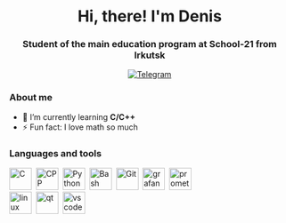 <div id="header" align="center">
    <h1>Hi, there! I'm Denis</h1>
    <h3>Student of the main education program at School-21 from Irkutsk</h3>
</div>
<div id="socials" align="center">
    <a href="https://t.me/Mr_Shekelman">
        <img src="https://img.shields.io/badge/Telegram-blue?style=for-the-badge&logo=telegram&logoColor=white" alt="Telegram"/>
    </a>
</div>


### About me

- 🌱 I’m currently learning **C/C++**
- ⚡ Fun fact: I love math so much

### Languages and tools

<img src="https://cdn.jsdelivr.net/gh/devicons/devicon/icons/c/c-original.svg" title="C" width="40" height="40"/>&nbsp;
<img src="https://cdn.jsdelivr.net/gh/devicons/devicon/icons/cplusplus/cplusplus-original.svg" title="CPP" width="40" height="40"/>&nbsp;
<img src="https://cdn.jsdelivr.net/gh/devicons/devicon/icons/python/python-original.svg" title="Python" width="40" height="40"/>&nbsp;
<img src="https://cdn.jsdelivr.net/gh/devicons/devicon/icons/bash/bash-original.svg" title="Bash" width="40" height="40"/>&nbsp;
<img src="https://cdn.jsdelivr.net/gh/devicons/devicon/icons/git/git-original-wordmark.svg" title="Git" width="40" height="40"/>&nbsp;
<img src="https://cdn.jsdelivr.net/gh/devicons/devicon/icons/grafana/grafana-original-wordmark.svg" title="grafana" width="40" height="40"/>&nbsp;
<img src="https://cdn.jsdelivr.net/gh/devicons/devicon/icons/prometheus/prometheus-original-wordmark.svg" title="prometheus" width="40" height="40"/>&nbsp;       
<img src="https://cdn.jsdelivr.net/gh/devicons/devicon/icons/linux/linux-original.svg" title="linux" width="40" height="40"/>&nbsp;
<img src="https://cdn.jsdelivr.net/gh/devicons/devicon/icons/qt/qt-original.svg" title="qt" width="40" height="40"/>&nbsp;
<img src="https://cdn.jsdelivr.net/gh/devicons/devicon/icons/vscode/vscode-original.svg" title="vscode" width="40" height="40"/>&nbsp;
          
          
          
          
          
          
          
          

<!--
**NorridgeGayla/NorridgeGayla** is a ✨ _special_ ✨ repository because its `README.md` (this file) appears on your GitHub profile.

Here are some ideas to get you started:

- 🔭 I’m currently working on ...
- 🌱 I’m currently learning ...
- 👯 I’m looking to collaborate on ...
- 🤔 I’m looking for help with ...
- 💬 Ask me about ...
- 📫 How to reach me: ...
- 😄 Pronouns: ...
- ⚡ Fun fact: ...
-->
